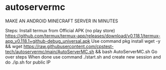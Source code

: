 # autoservermc

MAKE AN ANDROID MINECRAFT SERVER IN MINUTES

Steps:
Install termux from Official APK (no play store) https://github.com/termux/termux-app/releases/download/v0.118.1/termux-app_v0.118.1+github-debug_universal.apk
Use command pkg install wget -y && wget https://raw.githubusercontent.com/cpstest-tech/autoservermc/main/AutoServerMC.sh && bash AutoServerMC.sh 
Go over steps
When done use command ./start.sh and create new session and do ./ip.sh for public IP

